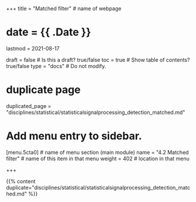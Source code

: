 +++
title = "Matched filter"         # name of webpage

# date = {{ .Date }}
lastmod = 2021-08-17

draft = false  # Is this a draft? true/false
toc = true  # Show table of contents? true/false
type = "docs"  # Do not modify.

# duplicate page

duplicated_page = "disciplines/statistical/statisticalsignalprocessing_detection_matched.md"

# Add menu entry to sidebar.
[menu.5cta0]                       # name of menu section (main module)
  name = "4.2 Matched filter"        # name of this item in that menu
  weight = 402                          # location in that menu

+++

{{% content duplicate="disciplines/statistical/statisticalsignalprocessing_detection_matched.md" %}}
